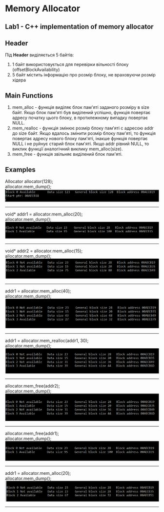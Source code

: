 # Memory Allocator

## Lab1 - C++ implementation of memory allocator

## Header
Під **Header** виділяється 5 байтів:
1. 1 байт використовується для перевірки вільності блоку (offsetBlockAvailability)
2. 5 байт містить інформацію про розмір блоку, не враховуючи розмір хідера

## Main Functions
1. mem_alloc - функція виділяє блок пам'яті заданого розміру в size байт. Якщо 
блок пам'яті був виділений успішно, функція повертає адресу початку цього блоку, в
протилежному випадку повертає NULL.
2. mem_realloc - функція змінює розмір блоку пам'яті с адресою addr до size байт. Якщо 
вдалось змінити розмір блоку пам'яті, то функція повертає адресу нового блоку пам'яті, інакше функція
повертає NULL і не руйнує старий блок пам'яті. Якщо addr рівний NULL, то виклик
функції аналогічний виклику mem_alloc(size).
3. mem_free - функція звільняє виділений блок пам'яті.

## Examples

Allocator allocator(128);  
allocator.mem_dump();  
![Screenshot](screens/scr1.png)
____
void* addr1 = allocator.mem_alloc(20);  
allocator.mem_dump();  
![Screenshot](screens/scr2.png)
____
void* addr2 = allocator.mem_alloc(15);  
allocator.mem_dump();  
![Screenshot](screens/scr3.png)
____
addr1 = allocator.mem_alloc(40);  
allocator.mem_dump();  
![Screenshot](screens/scr4.png)
____
addr1 = allocator.mem_realloc(addr1, 30);  
allocator.mem_dump();  
![Screenshot](screens/scr5.png)
____
allocator.mem_free(addr2);  
allocator.mem_dump();  
![Screenshot](screens/scr6.png)
____
allocator.mem_free(addr1);  
allocator.mem_dump();  
![Screenshot](screens/scr7.png)
____
addr1 = allocator.mem_alloc(20);  
allocator.mem_dump();  
![Screenshot](screens/scr8.png)
____

